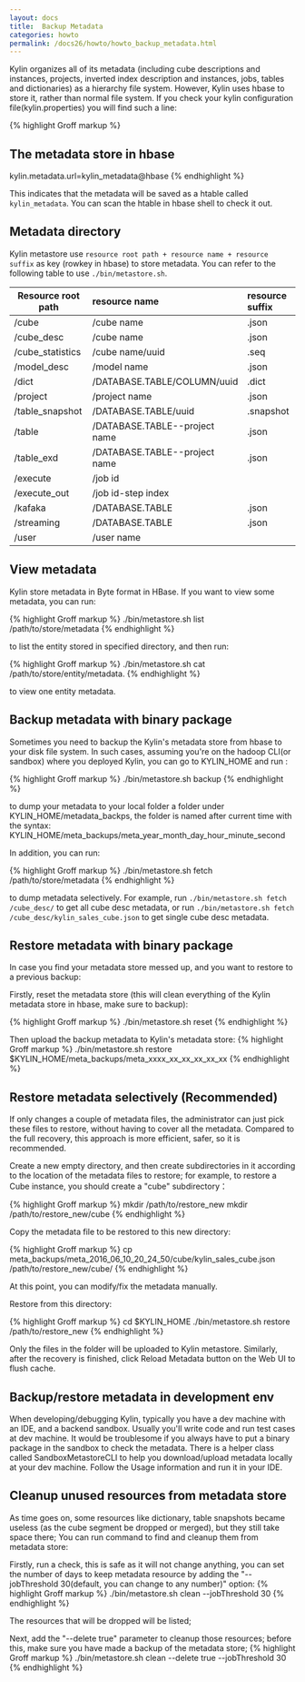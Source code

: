 ```yaml
---
layout: docs
title:  Backup Metadata
categories: howto
permalink: /docs26/howto/howto_backup_metadata.html
---
```


Kylin organizes all of its metadata (including cube descriptions and instances, projects, inverted index description and instances, jobs, tables and dictionaries) as a hierarchy file system. However, Kylin uses hbase to store it, rather than normal file system. If you check your kylin configuration file(kylin.properties) you will find such a line:

{% highlight Groff markup %}
## The metadata store in hbase
kylin.metadata.url=kylin_metadata@hbase
{% endhighlight %}

This indicates that the metadata will be saved as a htable called `kylin_metadata`. You can scan the htable in hbase shell to check it out.

## Metadata directory

Kylin metastore use `resource root path + resource name + resource suffix` as key (rowkey in hbase) to store metadata. You can refer to the following table to use `./bin/metastore.sh`.
 
| Resource root path  | resource name         | resource suffix
| --------------------| :---------------------| :--------------|
| /cube               | /cube name            | .json |
| /cube_desc          | /cube name            | .json |
| /cube_statistics    | /cube name/uuid       | .seq |
| /model_desc         | /model name           | .json |
| /dict               | /DATABASE.TABLE/COLUMN/uuid | .dict |
| /project            | /project name         | .json |
| /table_snapshot     | /DATABASE.TABLE/uuid  | .snapshot |
| /table              | /DATABASE.TABLE--project name | .json |
| /table_exd          | /DATABASE.TABLE--project name | .json |
| /execute            | /job id               |  |
| /execute_out        | /job id-step index    |  |
| /kafaka             | /DATABASE.TABLE       | .json |
| /streaming          | /DATABASE.TABLE       | .json |
| /user               | /user name            |  |

## View metadata

Kylin store metadata in Byte format in HBase. If you want to view some metadata, you can run:

{% highlight Groff markup %}
./bin/metastore.sh list /path/to/store/metadata
{% endhighlight %}

to list the entity stored in specified directory, and then run: 

{% highlight Groff markup %}
./bin/metastore.sh cat /path/to/store/entity/metadata.
{% endhighlight %}

to view one entity metadata.

## Backup metadata with binary package

Sometimes you need to backup the Kylin's metadata store from hbase to your disk file system.
In such cases, assuming you're on the hadoop CLI(or sandbox) where you deployed Kylin, you can go to KYLIN_HOME and run :

{% highlight Groff markup %}
./bin/metastore.sh backup
{% endhighlight %}

to dump your metadata to your local folder a folder under KYLIN_HOME/metadata_backps, the folder is named after current time with the syntax: KYLIN_HOME/meta_backups/meta_year_month_day_hour_minute_second

In addition, you can run:

{% highlight Groff markup %}
./bin/metastore.sh fetch /path/to/store/metadata
{% endhighlight %}

to dump metadata selectively. For example, run `./bin/metastore.sh fetch /cube_desc/` to get all cube desc metadata, or run `./bin/metastore.sh fetch /cube_desc/kylin_sales_cube.json` to get single cube desc metadata.

## Restore metadata with binary package

In case you find your metadata store messed up, and you want to restore to a previous backup:

Firstly, reset the metadata store (this will clean everything of the Kylin metadata store in hbase, make sure to backup):

{% highlight Groff markup %}
./bin/metastore.sh reset
{% endhighlight %}

Then upload the backup metadata to Kylin's metadata store:
{% highlight Groff markup %}
./bin/metastore.sh restore $KYLIN_HOME/meta_backups/meta_xxxx_xx_xx_xx_xx_xx
{% endhighlight %}

## Restore metadata selectively (Recommended)
If only changes a couple of metadata files, the administrator can just pick these files to restore, without having to cover all the metadata. Compared to the full recovery, this approach is more efficient, safer, so it is recommended.

Create a new empty directory, and then create subdirectories in it according to the location of the metadata files to restore; for example, to restore a Cube instance, you should create a "cube" subdirectory：

{% highlight Groff markup %}
mkdir /path/to/restore_new
mkdir /path/to/restore_new/cube
{% endhighlight %}

Copy the metadata file to be restored to this new directory:

{% highlight Groff markup %}
cp meta_backups/meta_2016_06_10_20_24_50/cube/kylin_sales_cube.json /path/to/restore_new/cube/
{% endhighlight %}

At this point, you can modify/fix the metadata manually.

Restore from this directory:

{% highlight Groff markup %}
cd $KYLIN_HOME
./bin/metastore.sh restore /path/to/restore_new
{% endhighlight %}

Only the files in the folder will be uploaded to Kylin metastore. Similarly, after the recovery is finished, click Reload Metadata button on the Web UI to flush cache.

## Backup/restore metadata in development env 

When developing/debugging Kylin, typically you have a dev machine with an IDE, and a backend sandbox. Usually you'll write code and run test cases at dev machine. It would be troublesome if you always have to put a binary package in the sandbox to check the metadata. There is a helper class called SandboxMetastoreCLI to help you download/upload metadata locally at your dev machine. Follow the Usage information and run it in your IDE.

## Cleanup unused resources from metadata store
As time goes on, some resources like dictionary, table snapshots became useless (as the cube segment be dropped or merged), but they still take space there; You can run command to find and cleanup them from metadata store:

Firstly, run a check, this is safe as it will not change anything, you can set the number of days to keep metadata resource by adding the "--jobThreshold 30(default, you can change to any number)" option:
{% highlight Groff markup %}
./bin/metastore.sh clean --jobThreshold 30
{% endhighlight %}

The resources that will be dropped will be listed;

Next, add the "--delete true" parameter to cleanup those resources; before this, make sure you have made a backup of the metadata store;
{% highlight Groff markup %}
./bin/metastore.sh clean --delete true --jobThreshold 30
{% endhighlight %}

